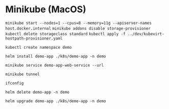
# Minikube (MacOS)

`minikube start --nodes=1 --cpus=8 --memory=11g --apiserver-names host.docker.internal`
`minikube addons disable storage-provisioner`
`kubectl delete storageclass standard`
`kubectl apply -f ../dev/kubevirt-hostpath-provisioner.yaml`

`kubectl create namespace demo`

`helm install demo-app ./k8s/demo-app -n demo`

`minikube service demo-app-web-service --url`

`minikube tunnel`

`ifconfig`

`helm delete demo-app -n demo`

`helm upgrade demo-app ./k8s/demo-app -n demo`